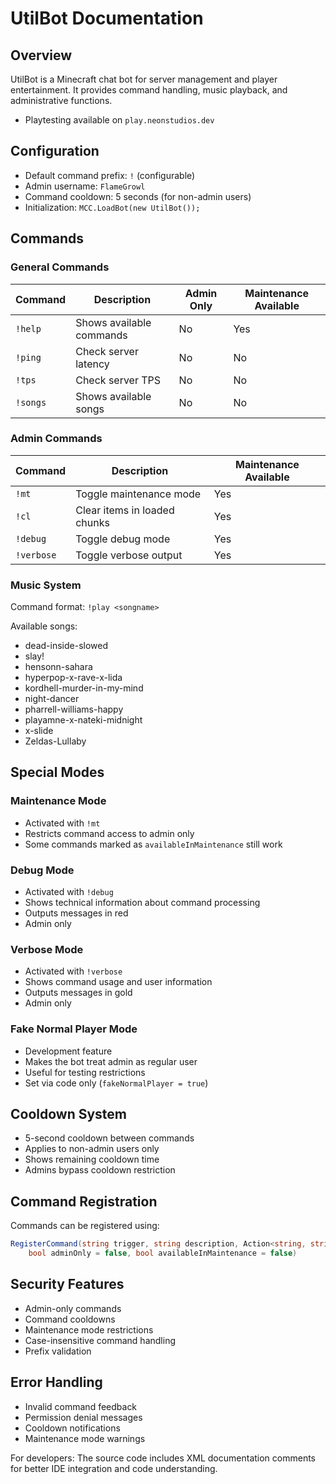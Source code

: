 # UtilBot Documentation

## Overview
UtilBot is a Minecraft chat bot for server management and player entertainment. It provides command handling, music playback, and administrative functions.
- Playtesting available on `play.neonstudios.dev` 
## Configuration
- Default command prefix: `!` (configurable)
- Admin username: `FlameGrowl`
- Command cooldown: 5 seconds (for non-admin users)
- Initialization: `MCC.LoadBot(new UtilBot());`

## Commands

### General Commands
| Command | Description | Admin Only | Maintenance Available |
|---------|-------------|------------|---------------------|
| `!help` | Shows available commands | No | Yes |
| `!ping` | Check server latency | No | No |
| `!tps` | Check server TPS | No | No |
| `!songs` | Shows available songs | No | No |

### Admin Commands
| Command | Description | Maintenance Available |
|---------|-------------|---------------------|
| `!mt` | Toggle maintenance mode | Yes |
| `!cl` | Clear items in loaded chunks | Yes |
| `!debug` | Toggle debug mode | Yes |
| `!verbose` | Toggle verbose output | Yes |

### Music System
Command format: `!play <songname>`

Available songs:
- dead-inside-slowed
- slay!
- hensonn-sahara
- hyperpop-x-rave-x-lida
- kordhell-murder-in-my-mind
- night-dancer
- pharrell-williams-happy
- playamne-x-nateki-midnight
- x-slide
- Zeldas-Lullaby

## Special Modes

### Maintenance Mode
- Activated with `!mt`
- Restricts command access to admin only
- Some commands marked as `availableInMaintenance` still work

### Debug Mode
- Activated with `!debug`
- Shows technical information about command processing
- Outputs messages in red
- Admin only

### Verbose Mode
- Activated with `!verbose`
- Shows command usage and user information
- Outputs messages in gold
- Admin only

### Fake Normal Player Mode
- Development feature
- Makes the bot treat admin as regular user
- Useful for testing restrictions
- Set via code only (`fakeNormalPlayer = true`)

## Cooldown System
- 5-second cooldown between commands
- Applies to non-admin users only
- Shows remaining cooldown time
- Admins bypass cooldown restriction

## Command Registration
Commands can be registered using:
```csharp
RegisterCommand(string trigger, string description, Action<string, string> action, 
    bool adminOnly = false, bool availableInMaintenance = false)
```

## Security Features
- Admin-only commands
- Command cooldowns
- Maintenance mode restrictions
- Case-insensitive command handling
- Prefix validation

## Error Handling
- Invalid command feedback
- Permission denial messages
- Cooldown notifications
- Maintenance mode warnings

For developers: The source code includes XML documentation comments for better IDE integration and code understanding.
